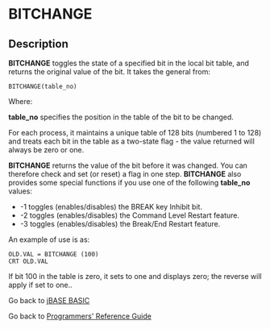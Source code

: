 # BITCHANGE

<PageHeader />

## Description

**BITCHANGE** toggles the state of a specified bit in the local bit table, and returns the original value of the bit. It takes the general from:

```
BITCHANGE(table_no)
```

Where:

**table\_no** specifies the position in the table of the bit to be changed.

For each process, it maintains a unique table of 128 bits (numbered 1 to 128) and treats each bit in the table as a two-state flag - the value returned will always be zero or one.

**BITCHANGE** returns the value of the bit before it was changed. You can therefore check and set (or reset) a flag in one step.
**BITCHANGE** also provides some special functions if you use one of the following **table\_no** values:

- -1 toggles (enables/disables) the BREAK key Inhibit bit.
- -2 toggles (enables/disables) the Command Level Restart feature.
- -3 toggles (enables/disables) the Break/End Restart feature.

An example of use is as:

```
OLD.VAL = BITCHANGE (100)
CRT OLD.VAL
```

If bit 100 in the table is zero, it sets to one and displays zero; the reverse will apply if set to one..

Go back to [jBASE BASIC](./../README.md)

Go back to [Programmers' Reference Guide](./../../reference-guides/jbc/README.md)

  
<PageFooter />
